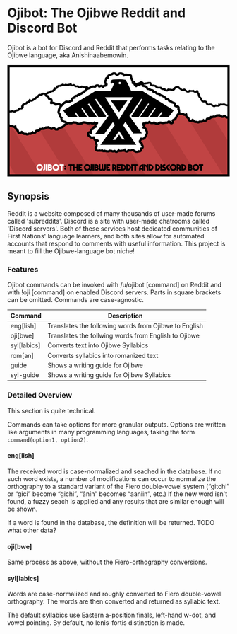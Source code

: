 
# Ojibot: The Ojibwe Reddit and Discord Bot
Ojibot is a bot for Discord and Reddit that performs tasks relating to the
Ojibwe language, aka Anishinaabemowin.

![Ojibot cover featuring Thunderbird](Gitlab_images/cover.png)


## Synopsis
Reddit is a website composed of many thousands of user-made forums called
'subreddits'. Discord is a site with user-made chatrooms called 'Discord
servers'. Both of these services host dedicated communities of First Nations'
language learners, and both sites allow for automated accounts that respond to
comments with useful information. This project is meant to fill the Ojibwe-language
bot niche!

### Features
Ojibot commands can be invoked with /u/ojibot [command] on Reddit and with !oji
[command] on enabled Discord servers. Parts in square brackets can be omitted.
Commands are case-agnostic. 

| Command | Description |
| --- | --- |
| eng[lish] | Translates the following words from Ojibwe to English |
| oji[bwe] | Translates the follwing words from English to Ojibwe |
| syl[labics] | Converts text into Ojibwe Syllabics |
| rom[an] | Converts syllabics into romanized text |
| guide | Shows a writing guide for Ojibwe |
| syl-guide | Shows a writing guide for Ojibwe Syllabics |

### Detailed Overview
This section is quite technical.

Commands can take options for more granular outputs. Options are written like
arguments in many programming languages, taking the form `command(option1, option2)`.

#### eng[lish]
The received word is case-normalized and seached in the database. If no such
word exists, a number of modifications can occur to normalize the orthography
to a standard variant of the Fiero double-vowel system (“gitchi” or “gici”
become “gichi”, “ânîn” becomes “aaniin”, etc.) If the new word isn't found, a fuzzy
seach is applied and any results that are similar enough will be shown.

If a word is found in the database, the definition will be returned. TODO what other data?

#### oji[bwe]
Same process as above, without the Fiero-orthography conversions.

#### syl[labics]
Words are case-normalized and roughly converted to Fiero double-vowel
orthography. The words are then converted and returned as syllabic text.

The default syllabics use Eastern a-position finals, left-hand w-dot, and vowel
pointing. By default, no lenis-fortis distinction is made.

